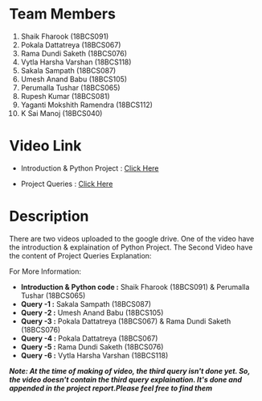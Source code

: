 # Team Members

1. Shaik Fharook (18BCS091)
2. Pokala Dattatreya (18BCS067)
3. Rama Dundi Saketh (18BCS076)
4. Vytla Harsha Varshan (18BCS118)
5. Sakala Sampath (18BCS087)
6. Umesh Anand Babu (18BCS105)
7. Perumalla Tushar (18BCS065)
8. Rupesh Kumar (18BCS081)
9. Yaganti Mokshith Ramendra (18BCS112)
10. K Sai Manoj (18BCS040)


# Video Link

- Introduction & Python Project : [Click Here](https://drive.google.com/file/d/1gOY-XuGubKINuW0_Zxlx65ivfCvQekYV/view?usp=sharing)

- Project Queries : [Click Here](https://drive.google.com/file/d/1k1dNijeS6zxcrzkW2qR1BCifaMTtBvSm/view?usp=sharing)

# Description
 
  There are two videos uploaded to the google drive. One of the video have the introduction & explaination of Python Project. The Second Video have the content of Project Queries Explanation:

  For More Information: 

  -   **Introduction & Python code :** Shaik Fharook (18BCS091) & Perumalla Tushar (18BCS065)
  - **Query -1 :** Sakala Sampath (18BCS087)
  - **Query -2 :** Umesh Anand Babu (18BCS105)
  - **Query -3 :** Pokala Dattatreya (18BCS067) & Rama Dundi Saketh (18BCS076)
  - **Query -4 :** Pokala Dattatreya (18BCS067)
  - **Query -5 :** Rama Dundi Saketh (18BCS076)
  - **Query -6 :** Vytla Harsha Varshan (18BCS118)


  ***Note: At the time of making of video, the third query isn't done yet. So, the video doesn't contain the third query explaination. It's done and appended in the project report.Please feel free to find them***